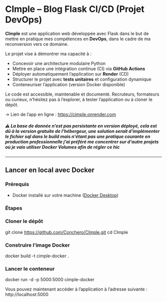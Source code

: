 # CImple – Blog Flask CI/CD (Projet DevOps)

**CImple** est une application web développée avec Flask dans le but de mettre en pratique mes compétences en **DevOps**, dans le cadre de ma reconversion vers ce domaine.

Le projet vise à démontrer ma capacité à :

- Concevoir une architecture modulaire Python
- Mettre en place une intégration continue (CI) via **GitHub Actions**
- Déployer automatiquement l’application sur **Render** (CD)
- Structurer le projet avec **tests unitaires** et configuration dynamique
- Conteneuriser l’application (version Docker disponible)

Le code est accessible, maintenable et documenté. Recruteurs, formateurs ou curieux, n’hésitez pas à l’explorer, à tester l’application ou à cloner le dépôt.

-> Lien de l’app en ligne : https://cimple.onrender.com

##### ⚠️ **La base de donnée n'est pas persistante en version déployé, cela est dû à la version gratuite de l'hébergeur, une solution serait d'implémenter le fichier sql dans le build mais n'étant pas une pratique courante en production professionnelle j'ai préféré me concentrer sur d'autre projets où je vais utiliser Docker Volumes afin de régler ce hic**
---

## Lancer en local avec Docker

### Prérequis
- Docker installé sur votre machine ([Docker Desktop](https://www.docker.com/products/docker-desktop))

### Étapes

### Cloner le dépôt
git clone https://github.com/Conchero/CImple.git
cd CImple

### Construire l’image Docker
docker build -t cimple-docker .

### Lancer le conteneur
docker run -d -p 5000:5000 cimple-docker

Vous pouvez maintenant accéder à l’application à l’adresse suivante :
http://localhost:5000
